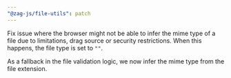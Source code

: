 ```yaml
---
"@zag-js/file-utils": patch
---
```


Fix issue where the browser might not be able to infer the mime type of a file due to limitations, drag source or
security restrictions. When this happens, the file type is set to `""`.

As a fallback in the file validation logic, we now infer the mime type from the file extension.
